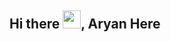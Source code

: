## Hi there <img src="https://github.com/TheDudeThatCode/TheDudeThatCode/blob/master/Assets/Hi.gif" width="29px">, Aryan Here 
<!-- ## Hey <img src="https://github.com/TheDudeThatCode/TheDudeThatCode/blob/master/Assets/Hi.gif" width="29">, I'm [Kunal!](https://bio.link/kunalk) -->



<!-- **aaryannipane/aaryannipane** is a ✨ _special_ ✨ repository because its `README.md` (this file) appears on your GitHub profile. -->

<!-- Here are some ideas to get you started:

- 🔭 I’m currently working on ...
- 🌱 I’m currently learning ...
- 👯 I’m looking to collaborate on ...
- 🤔 I’m looking for help with ...
- 💬 Ask me about ...
- 📫 How to reach me: ...
- 😄 Pronouns: ...
- ⚡ Fun fact: ... -->

